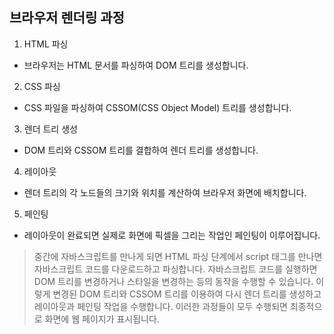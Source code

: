 ## 브라우저 렌더링 과정

1. HTML 파싱
- 브라우저는 HTML 문서를 파싱하여 DOM 트리를 생성합니다.

2. CSS 파싱
- CSS 파일을 파싱하여 CSSOM(CSS Object Model) 트리를 생성합니다.

3. 렌더 트리 생성
- DOM 트리와 CSSOM 트리를 결합하여 렌더 트리를 생성합니다.

4. 레이아웃
- 렌더 트리의 각 노드들의 크기와 위치를 계산하여 브라우저 화면에 배치합니다.

5. 페인팅
- 레이아웃이 완료되면 실제로 화면에 픽셀을 그리는 작업인 페인팅이 이루어집니다.

> 중간에 자바스크립트를 만나게 되면 HTML 파싱 단계에서 script 태그를 만나면 자바스크립트 코드를 다운로드하고 파싱합니다. 자바스크립트 코드를 실행하면 DOM 트리를 변경하거나 스타일을 변경하는 등의 동작을 수행할 수 있습니다. 이렇게 변경된 DOM 트리와 CSSOM 트리를 이용하여 다시 렌더 트리를 생성하고 레이아웃과 페인팅 작업을 수행합니다. 이러한 과정들이 모두 수행되면 최종적으로 화면에 웹 페이지가 표시됩니다.
